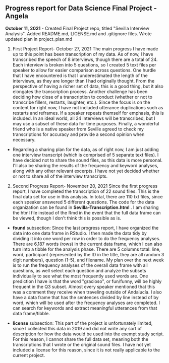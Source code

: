 ## Progress report for Data Science Final Project - Angela 
**October 11, 2021** - Created Final Project repo, titled "Sevilla Interview Analysis". Added README.md, LICENSE.md and .gitignore files. Wrote updated plan in project_plan.md 

1. First Project Report- October 27, 2021
The main progress I have made up to this point has been transcription of my data. As of now, I have transcribed the speech of 8 interviews, though there are a total of 24. Each interview is broken into 5 questions, so I created 5 text files per speaker to allow for easier comparison across questions. One hurdle that I have encountered is that I underestimated the length of the interviews, as they are longer than I had originally thought. From the perspective of having a richer set of data, this is a good thing, but it also elongates the transcription process. Another challenge has been deciding how close of a transcription to conduct (whether or not to transcribe fillers, restarts, laughter, etc.). Since the focus is on the content for right now, I have not included utterance duplications such as restarts and reframes. If a speaker repeats themself for emphasis, this is included. In an ideal world, all 24 interviews will be transcribed, but I may use a subset of these data for time purposes. Finally, a wonderful friend who is a native speaker from Seville agreed to check my transcriptions for accuracy and provide a second opinion when necessary. 
- Regarding a sharing plan for the data, as of right now, I am just adding one interview transcript (which is comprised of 5 separate text files). I have decided not to share the sound files, as this data is more personal. I'll also be sharing the results of the frequency and keyword analyses, along with any other relevant excerpts. I have not yet decided whether or not to share all of the interview transcripts.  

2. Second Progress Report- November 20, 2021
Since the first progress report, I have completed the transcription of 22 sound files. This is the final data set for use in this analysis. In total, there are 110 txt files, since each speaker answered 5 different questions. The code for the data organization can be found in **Sevilla-Transcription.html** . I am sharing the html file instead of the Rmd in the event that the full data frame can be viewed, though I don't think this is possible as is.
- **found** subsection: 
Since the last progress report, I have organized the data into one data frame in RStudio. I then made the data tidy by dividing it into one word per row in order to do the frequency analyses. There are 6,187 words (rows) in the current data frame, which I can also turn into a tibble for the analysis phase. There are 5 columns total: line, word, participant (represented by the ID in the title, they are all random 3 digit numbers), question (1-5), and filename. My plan over the next week is to run the frequency analyses of the overall data frame with all questions, as well select each question and analyze the subsets individually to see what the most frequently used words are. One prediction I have is that the word "gracioso", or fun/funny, will be highly frequent in the Q3 subset. Almost every speaker mentioned that this was a comment they receive when traveling outside of Andalucía. I also have a data frame that has the sentences divided by line instead of by word, which will be used after the frequency analyses are completed. I can search for keywords and extract meaningful utterances from that data frame/tibble. 

- **license** subsection:
This part of the project is unfortunately limited, since I collected this data in 2019 and did not write any sort of description for how the data would be used into the exempt study script. For this reason, I cannot share the full data set, meaning both the transcriptions that I wrote or the original sound files. I have not yet included a license for this reason, since it is not really applicable to the current project. 
  
